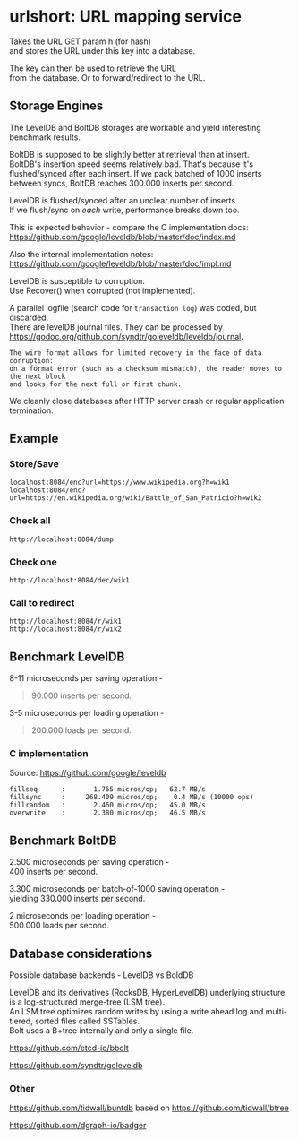 # urlshort: URL mapping service

Takes the URL GET param h (for hash)  
and stores the URL under this key into a database.

The key can then be used to retrieve the URL  
from the database.
Or to forward/redirect to the URL.

## Storage Engines

The LevelDB and BoltDB storages are workable and yield interesting benchmark results.  

BoltDB is supposed to be slightly better at retrieval than at insert.  
BoltDB's insertion speed seems relatively bad.
That's because it's flushed/synced after each insert.
If we pack batched of 1000 inserts between syncs,
BoltDB reaches 300.000 inserts per second.

LevelDB is flushed/synced after an unclear number of inserts.  
If we flush/sync on _each_ write, performance breaks down too.

This is expected behavior - compare the C implementation docs:  
https://github.com/google/leveldb/blob/master/doc/index.md

Also the internal implementation notes:  
https://github.com/google/leveldb/blob/master/doc/impl.md

LevelDB is susceptible to corruption.  
Use Recover() when corrupted (not implemented).

A parallel logfile (search code for `transaction log`) was coded, but discarded.  
There are levelDB journal files. They can be processed by https://godoc.org/github.com/syndtr/goleveldb/leveldb/journal.

    The wire format allows for limited recovery in the face of data corruption:  
    on a format error (such as a checksum mismatch), the reader moves to the next block  
    and looks for the next full or first chunk.

We cleanly close databases after HTTP server crash or regular application termination.

## Example

### Store/Save

    localhost:8084/enc?url=https://www.wikipedia.org?h=wik1
    localhost:8084/enc?url=https://en.wikipedia.org/wiki/Battle_of_San_Patricio?h=wik2

### Check all

    http://localhost:8084/dump

### Check one

    http://localhost:8084/dec/wik1

### Call to redirect

    http://localhost:8084/r/wik1
    http://localhost:8084/r/wik2

## Benchmark LevelDB

8-11 microseconds per saving operation -  
 >90.000 inserts per second.

3-5 microseconds per loading operation -  
 >200.000 loads per second.

### C implementation

Source: https://github.com/google/leveldb

    fillseq      :       1.765 micros/op;   62.7 MB/s
    fillsync     :     268.409 micros/op;    0.4 MB/s (10000 ops)
    fillrandom   :       2.460 micros/op;   45.0 MB/s
    overwrite    :       2.380 micros/op;   46.5 MB/s

## Benchmark BoltDB

2.500 microseconds per saving operation -  
 400 inserts per second.

3.300 microseconds per batch-of-1000 saving operation -  
 yielding 330.000 inserts per second.

2 microseconds per loading operation -  
 500.000 loads per second.

## Database considerations

Possible database backends - LevelDB vs BoldDB

LevelDB and its derivatives (RocksDB, HyperLevelDB) underlying structure is a log-structured merge-tree (LSM tree).  
 An LSM tree optimizes random writes by using a write ahead log and multi-tiered, sorted files called SSTables.  
 Bolt uses a B+tree internally and only a single file.

https://github.com/etcd-io/bbolt

https://github.com/syndtr/goleveldb

### Other

https://github.com/tidwall/buntdb based on https://github.com/tidwall/btree

https://github.com/dgraph-io/badger

